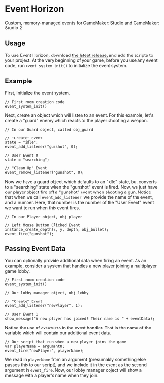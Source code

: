 # Event Horizon

Custom, memory-managed events for GameMaker: Studio and GameMaker: Studio 2

## Usage

To use Event Horizon, download [the latest release](https://github.com/gm-core/event-horizon/releases), and add the scripts to your project. At the very beginning of your game, before you use any event code, run `event_system_init()` to initialize the event system.

## Example

First, initialize the event system.

```gml
// First room creation code
event_system_init()
```

Next, create an object which will listen to an event. For this example, let's create a "guard" enemy which reacts to the player shooting a weapon.

```gml
// In our Guard object, called obj_guard

// "Create" Event
state = "idle";
event_add_listener("gunshot", 0);

// User Event 0
state = "searching";

// "Clean Up" Event
event_remove_listener("gunshot", 0);
```

Now we have a guard object which defaults to an "idle" state, but converts to a "searching" state when the "gunshot" event is fired. Now, we just have our player object fire off a "gunshot" event when shooting a gun. Notice that when we call `event_add_listener`, we provide the name of the event, and a number. Here, that number is the number of the "User Event" event we want to run when this event fires.

```gml
// In our Player object, obj_player

// Left Mouse Button Clicked Event
instance_create_depth(x, y, depth, obj_bullet);
event_fire("gunshot");
```

## Passing Event Data

You can optionally provide additional data when firing an event. As an example, consider a system that handles a new player joining a multiplayer game lobby.

```gml
// First room creation code
event_system_init()
```

```gml
// Our lobby manager object, obj_lobby

// "Create" Event
event_add_listener("newPlayer", 1);

// User Event 1
show_message("A new player has joined! Their name is " + eventData);
```

Notice the use of `eventData` in the event handler. That is the name of the variable which will contain our additional event data.

```gml
// Our script that run when a new player joins the game
var playerName = argument0;
event_fire("newPlayer", playerName);
```

We read in `playerName` from an argument (presumably something else passes this to our script), and we include it in the event as the second argument in `event_fire`. Now, our lobby manager object will show a message with a player's name when they join.
